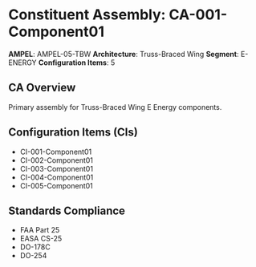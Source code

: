 # Constituent Assembly: CA-001-Component01

**AMPEL**: AMPEL-05-TBW
**Architecture**: Truss-Braced Wing
**Segment**: E-ENERGY
**Configuration Items**: 5

## CA Overview
Primary assembly for Truss-Braced Wing E Energy components.

## Configuration Items (CIs)
- CI-001-Component01
- CI-002-Component01
- CI-003-Component01
- CI-004-Component01
- CI-005-Component01

## Standards Compliance
- FAA Part 25
- EASA CS-25
- DO-178C
- DO-254
